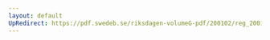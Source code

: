 ```yaml
---
layout: default
UpRedirect: https://pdf.swedeb.se/riksdagen-volumeG-pdf/200102/reg_200102/reg_200102_0589.pdf
---
```

